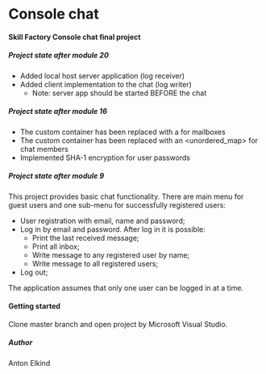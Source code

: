 # Console chat
#### Skill Factory Console chat final project
##### Project state after module 20
+ Added local host server application (log receiver)
+ Added client implementation to the chat (log writer)
  + Note: server app should be started BEFORE the chat  

##### Project state after module 16
+ The custom container has been replaced with a <vector> for mailboxes
+ The custom container has been replaced with an <unordered_map> for chat members
+ Implemented SHA-1 encryption for user passwords

##### Project state after module 9
This project provides basic chat functionality. There are main menu for guest users and one sub-menu for
successfully registered users:

+ User registration with email, name and password;
+ Log in by email and password. After log in it is possible:
  + Print the last received message;
  + Print all inbox;
  + Write message to any registered user by name;
  + Write message to all registered users;
+ Log out;

The application assumes that only one user can be logged in at a time.

#### Getting started
Clone master branch and open project by Microsoft Visual Studio.

##### Author
Anton Elkind